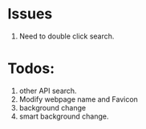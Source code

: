 # Issues  
1. Need to double click search.  


# Todos:  
1. other API search.  
2. Modify webpage name and Favicon  
3. background change  
4. smart background change. 
